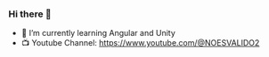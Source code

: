 ### Hi there 👋


- 🌱 I’m currently learning Angular and Unity
- 📺 Youtube Channel: https://www.youtube.com/@NOESVALIDO2
